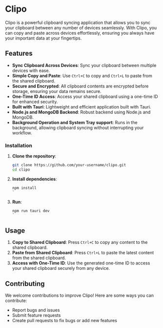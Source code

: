 # Clipo

Clipo is a powerful clipboard syncing application that allows you to sync your clipboard between any number of devices seamlessly. With Clipo, you can copy and paste across devices effortlessly, ensuring you always have your important data at your fingertips.

## Features

- **Sync Clipboard Across Devices**: Sync your clipboard between multiple devices with ease.
- **Simple Copy and Paste**: Use `Ctrl+C` to copy and `Ctrl+L` to paste from the shared clipboard.
- **Secure and Encrypted**: All clipboard contents are encrypted before storage, ensuring your data remains secure.
- **One-Time ID Access**: Access your shared clipboard using a one-time ID for enhanced security.
- **Built with Tauri**: Lightweight and efficient application built with Tauri.
- **Node.js and MongoDB Backend**: Robust backend using Node.js and MongoDB.
- **Background Operation and System Tray support**: Runs in the background, allowing clipboard syncing without interrupting your workflow.

### Installation

1. **Clone the repository**:
    ```sh
    git clone https://github.com/your-username/clipo.git
    cd clipo
    ```

2. **Install dependencies**:
    ```sh
    npm install
    `
3. **Run**:
   ```sh
   npm run tauri dev
   `

## Usage

1. **Copy to Shared Clipboard**: Press `Ctrl+C` to copy any content to the shared clipboard.
2. **Paste from Shared Clipboard**: Press `Ctrl+L` to paste the latest content from the shared clipboard.
3. **Access with One-Time ID**: Use the generated one-time ID to access your shared clipboard securely from any device.


## Contributing

We welcome contributions to improve Clipo! Here are some ways you can contribute:

- Report bugs and issues
- Submit feature requests
- Create pull requests to fix bugs or add new features

